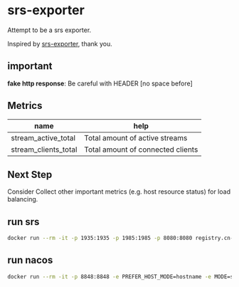 # srs-exporter

Attempt to be a srs exporter.

Inspired by [srs-exporter](https://github.com/chaoswest-tv/srs-exporter), thank you.

## important

**fake http response**: Be careful with HEADER [no space before]

## Metrics

| name                 | help                              |
| -------------------- | --------------------------------- |
| stream_active_total  | Total amount of active streams    |
| stream_clients_total | Total amount of connected clients |

## Next Step

Consider Collect other important metrics (e.g. host resource status) for load balancing.

## run srs

```sh
docker run --rm -it -p 1935:1935 -p 1985:1985 -p 8080:8080 registry.cn-hangzhou.aliyuncs.com/ossrs/srs:4 ./objs/srs -c conf/docker.conf
```

## run nacos

```sh
docker run --rm -it -p 8848:8848 -e PREFER_HOST_MODE=hostname -e MODE=standalone nacos/nacos-server:v2.0.4
```
